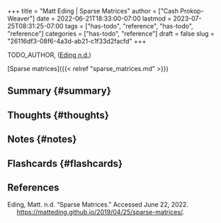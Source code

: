 +++
title = "Matt Eding | Sparse Matrices"
author = ["Cash Prokop-Weaver"]
date = 2022-06-21T18:33:00-07:00
lastmod = 2023-07-25T08:31:25-07:00
tags = ["has-todo", "reference", "has-todo", "reference"]
categories = ["has-todo", "reference"]
draft = false
slug = "26116df3-08f6-4a3d-ab21-c1f33d2facfd"
+++

TODO_AUTHOR, (<a href="#citeproc_bib_item_1">Eding n.d.</a>)

[Sparse matrices]({{< relref "sparse_matrices.md" >}})


## Summary {#summary}


## Thoughts {#thoughts}


## Notes {#notes}


## Flashcards {#flashcards}

## References

<style>.csl-entry{text-indent: -1.5em; margin-left: 1.5em;}</style><div class="csl-bib-body">
  <div class="csl-entry"><a id="citeproc_bib_item_1"></a>Eding, Matt. n.d. “Sparse Matrices.” Accessed June 22, 2022. <a href="https://matteding.github.io/2019/04/25/sparse-matrices/">https://matteding.github.io/2019/04/25/sparse-matrices/</a>.</div>
</div>
